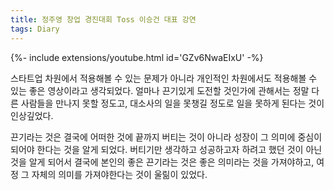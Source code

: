 ```yaml
---
title: 정주영 창업 경진대회 Toss 이승건 대표 강연
tags: Diary
---
```


<div>{%- include extensions/youtube.html id='GZv6NwaEIxU' -%}</div>

스타트업 차원에서 적용해볼 수 있는 문제가 아니라 개인적인 차원에서도 적용해볼 수 있는 좋은 영상이라고 생각되었다.
얼마나 끈기있게 도전할 것인가에 관해서는 정말 다른 사람들을 만나지 못할 정도고, 대소사의 일을 못챙길 정도로 일을 못하게 된다는 것이 인상깊었다.

끈기라는 것은 결국에 어떠한 것에 끝까지 버티는 것이 아니라 성장이 그 의미에 중심이 되어야 한다는 것을 알게 되었다. 버티기만 생각하고 성공하고자 하려고 했던 것이 아닌 것을 알게 되어서 결국에 본인의 좋은 끈기라는 것은 좋은 의미라는 것을 가져야하고, 여정 그 자체의 의미를 가져야한다는 것이 울릶이 있었다.